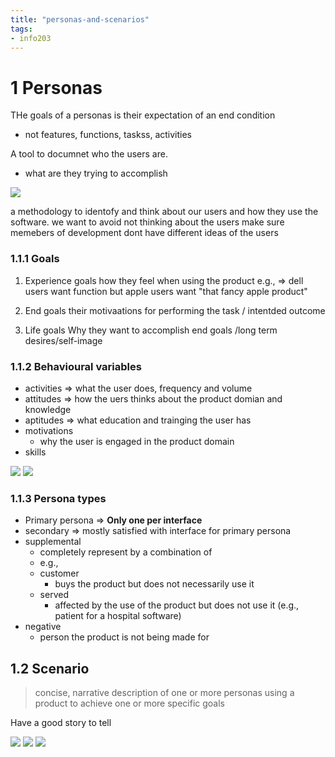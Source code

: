 ```yaml
---
title: "personas-and-scenarios"
tags: 
- info203
---
```


# 1 Personas
THe goals of a personas is their expectation of an end condition
- not features, functions, taskss, activities

A tool to documnet who the users are.
- what are they trying to accomplish

![](https://i.imgur.com/EOxfkSs.png)

a methodology to identofy and think about our users and how they use the software.
we want to avoid not thinking about the users
make sure memebers of development dont have different ideas of the users

### 1.1.1 Goals
1. Experience goals
how they feel when using the product
e.g., ⇒ dell users want function but apple users want "that fancy apple product"

2. End goals
their motivaations for performing the task / intentded outcome


3. Life goals
Why they want to accomplish end goals /long term desires/self-image


### 1.1.2 Behavioural variables

- activities ⇒ what the user does, frequency and volume
- attitudes ⇒ how the uers thinks about the product domian and knowledge
- aptitudes ⇒ what education and trainging the user has
- motivations
	- why the user is engaged in the product domain 
- skills


![](https://i.imgur.com/cWh0ex6.png)
![](https://i.imgur.com/jEpklcL.png)


### 1.1.3 Persona types
- Primary persona ⇒ **Only one per interface**
- secondary ⇒ mostly satisfied with interface for primary persona
- supplemental 
	- completely represent by a combination of 
	- e.g.,
	- customer
		- buys the product but does not necessarily use it
	- served
		- affected by the use of the product but does not use it (e.g., patient for a hospital software)
- negative
	- person the product is not being made for

## 1.2 Scenario

> concise, narrative description of one or more personas using a product to achieve one or more specific goals

Have a good story to tell

![](https://i.imgur.com/TQRKPdi.png)
![](https://i.imgur.com/YcxfAbX.png)
![](https://i.imgur.com/r3kTI8W.png)